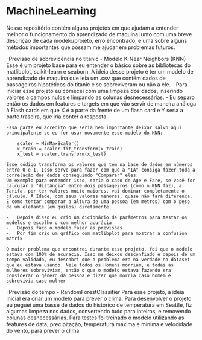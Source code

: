 # MachineLearning

Nesse repositório contém alguns projetos em que ajudam a entender melhor o funcionamento do aprendizado de maquina junto com uma breve descrição de cada modelo/projeto, erro encontrado, e uma sobre alguns métodos importantes que possam me ajudar em problemas futuros.

-Previsão de sobrevicência no titanic - Modelo K-Near Neighbors (KNN)
    Esse é um projeto base para eu entender o básico sobre as bibliotecas do matlibplot, scikit-learn e seaborn.
    A ideia desse projeto é ter um modelo de aprendizado de maquina que leia um .csv que contém dados de passageiros hipotéticos do titanic e se sobreviveram ou não a ele.
    -   Para iniciar esse projeto eu comecei com uma limpeza dos dados, inserindo valores a campos nulos e limpando as colunas desnecessárias.
    -   Eu separo então os dados em features e targets em que vão servir de maneira análoga à Flash cards em que X é a parte da frente de um flash card e Y seria a parte traseira, que iria conter a resposta
    
    Essa parte eu acredito que seria bem importante deixar salvo aqui principalente se eu for usar novamente esse modelo do KNN:

        scaler = MinMaxScaler()
        x_train = scaler.fit_transform(x_train)
        x_test = scaler.transform(x_test)
         
    Esse código transforma os valores que tem na base de dados em números entre 0 e 1. Isso serve para fazer com que a "IA" consiga fazer toda a correlação dos dados conseguindo "Comparar" eles.
    Um exemplo para entender isso, seria o caso de Age e Fare, se você for calcular a "distância" entre dois passageiros (como o KNN faz), a Tarifa, por ter valores muito maiores, vai dominar completamente o cálculo. A Idade, com seus valores menores, quase não fará diferença. É como tentar comparar a altura de uma pessoa (em metros) com o peso de um elefante (em quilos) diretamente.

    -   Depois disso eu crio um dicionário de parâmetros para testar os modelos e escolho o com melhor acurácia
    -   Depois faço o modelo fazer as previsões
    -   Por fim crio um gráfico com matlibplot para mostrar a confusion matrix

    O maior problema que encontrei durante esse projeto, foi que o modelo estava com 100% de acuracia. Isso me deixou desconfiado e depois de um tempo validado, eu descobri que o problema era na verdade no dataset que eu estava usando. Nele todos os Homens morriam, e todas as mulheres sobreviviam, então o que o modelo estava fazendo era considerar o gênero da pessoa e dizer que morria caso homem e sobrevivia caso mulher

-Previsão do tempo - RandomForestClassifier
    Para esse projeto, a ideia inicial era criar um modelo para prever o clima.
    Para desenvolver o projeto eu peguei uma basse de dados do histórico de temperatura em Seattle, fiz algumas limpeza nos dados, convertendo tudo para inteiros, e removendo colunas desnecessárias.
    Para testes foi treinado o modelo utilizando as features de data, precipitação, temperatura maxima e minima e velocidade do vento, para prever o clima


  
